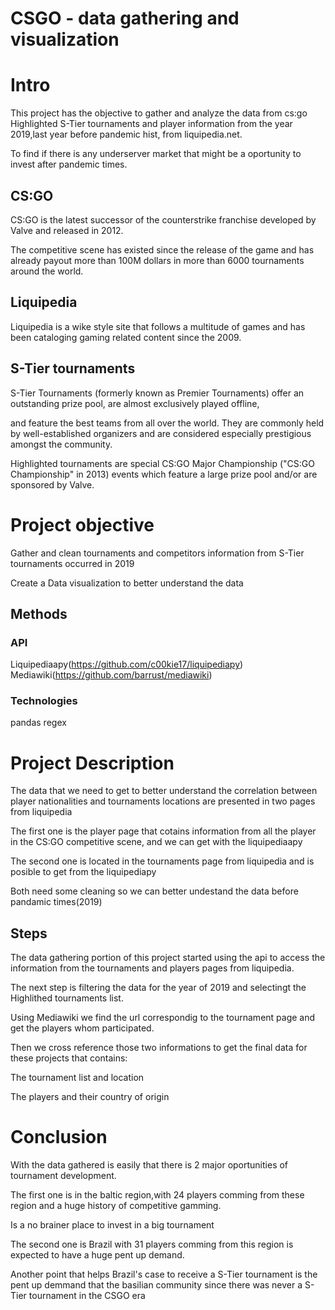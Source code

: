 # CSGO - data gathering and visualization

# Intro
This project has the objective to gather and analyze the data from cs:go Highlighted S-Tier tournaments and player information from the year 2019,last year before pandemic hist, from liquipedia.net.

To find if there is any underserver market that might be a oportunity to invest after pandemic times.

## CS:GO
CS:GO is the latest successor of the counterstrike franchise developed by Valve and released in 2012.

The competitive scene has existed since the release of the game and has already payout more than 100M dollars in more than 6000 tournaments around the world.

## Liquipedia
Liquipedia is a wike style site that follows a multitude of games and has been cataloging gaming related content since the 2009.

## S-Tier tournaments
S-Tier Tournaments (formerly known as Premier Tournaments) offer an outstanding prize pool, are almost exclusively played offline,

and feature the best teams from all over the world. They are commonly held by well-established organizers and are considered especially prestigious amongst the community.

Highlighted tournaments are special CS:GO Major Championship ("CS:GO Championship" in 2013) events which feature a large prize pool and/or are sponsored by Valve.

# Project objective
Gather and clean tournaments and competitors information from S-Tier tournaments occurred in 2019

Create a Data visualization to better understand the data

## Methods
### API 
Liquipediaapy(https://github.com/c00kie17/liquipediapy)
Mediawiki(https://github.com/barrust/mediawiki)
### Technologies
pandas
regex


# Project Description
The data that we need to get to better understand the correlation between player nationalities and tournaments locations are presented in two pages from liquipedia

The first one is the player page that cotains information from all the player in the CS:GO competitive scene, and we can get with the liquipediaapy

The second one is located in the tournaments page from liquipedia and is posible to get from the liquipediapy

Both need some cleaning so we can better undestand the data before pandamic times(2019)

## Steps
The data gathering portion of this project started using the api to access the information from the tournaments and players pages from liquipedia.

The next step is filtering the data for the year of 2019 and selectingt the Highlithed tournaments list.

Using Mediawiki we find the url correspondig to the tournament page and get the players whom participated.

Then we cross reference those two informations to get the final data for these projects that contains:

The tournament list and location

The players and their country of origin 


# Conclusion
With the data gathered is easily that there is 2 major oportunities of tournament development.

The first one is in the baltic region,with 24 players comming from these region and a huge history of competitive gamming.

Is a no brainer place to invest in a big tournament

The second one is Brazil with 31 players comming from this region is expected to have a huge pent up demand.

Another point that helps Brazil's case to receive a S-Tier tournament is the pent up demmand that the basilian community since there was never a S-Tier tournament in the CSGO era
